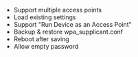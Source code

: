 * Support multiple access points
* Load existing settings
* Support "Run Device as an Access Point"
* Backup & restore wpa_supplicant.conf
* Reboot after saving
* Allow empty password